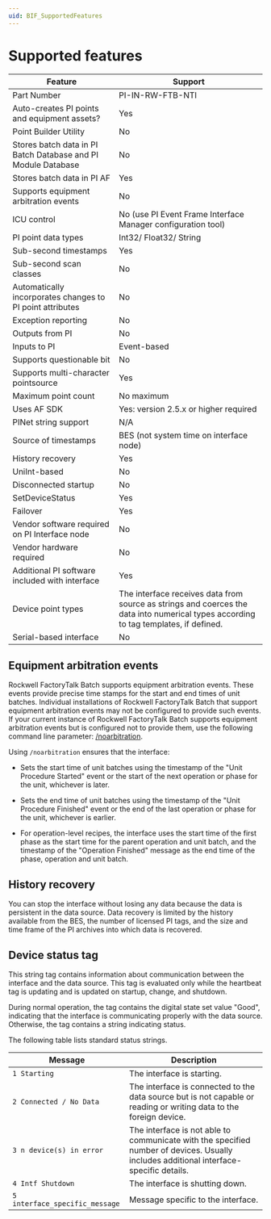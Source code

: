 ```yaml
---
uid: BIF_SupportedFeatures
---
```


# Supported features

<!-- Default Framework topic -->


| Feature | Support |
| ------- | ------- |
| Part Number | PI-IN-RW-FTB-NTI |
| Auto-creates PI points and equipment assets? | Yes |
| Point Builder Utility | No |
| Stores batch data in PI Batch Database and PI Module Database | No |
| Stores batch data in PI AF | Yes |
| Supports equipment arbitration events | No |
| ICU control | No (use PI Event Frame Interface Manager configuration tool) |
| PI point data types | Int32/ Float32/ String |
| Sub-second timestamps | Yes |
| Sub-second scan classes | No |
| Automatically incorporates changes to PI point attributes | No |
| Exception reporting | No |
| Outputs from PI | No |
| Inputs to PI | Event-based |
| Supports questionable bit | No |
| Supports multi-character pointsource | Yes |
| Maximum point count | No maximum |
| Uses AF SDK | Yes: version 2.5.x or higher required |
| PINet string support | N/A |
| Source of timestamps | BES (not system time on interface node) |
| History recovery | Yes |
| UniInt-based | No |
| Disconnected startup | No |
| SetDeviceStatus | Yes |
| Failover | Yes |
| Vendor software required on PI Interface node | No |
| Vendor hardware required | No |
| Additional PI software included with interface | Yes  |
| Device point types | The interface receives data from source as strings and coerces the data into numerical types according to tag templates, if defined.|
| Serial-based interface | No |

## Equipment arbitration events

Rockwell FactoryTalk Batch supports equipment arbitration events. These events provide precise time stamps for the start and end times of unit batches. Individual installations of Rockwell FactoryTalk Batch that support equipment arbitration events may not be configured to provide such events. If your current instance of Rockwell FactoryTalk Batch supports equipment arbitration events but is configured not to provide them, use the following command line parameter: [/noarbitration](xref:BIF_CommandLineParameterReference#noarbitration). 

Using `/noarbitration` ensures that the interface:

* Sets the start time of unit batches using the timestamp of the "Unit Procedure Started" event or the start of the next operation or phase for the unit, whichever is later.

* Sets the end time of unit batches using the timestamp of the "Unit Procedure Finished" event or the end of the last operation or phase for the unit, whichever is earlier.

* For operation-level recipes, the interface uses the start time of the first phase as the start time for the parent operation and unit batch, and the timestamp of the "Operation Finished" message as the end time of the phase, operation and unit batch.

## History recovery

You can stop the interface without losing any data because the data is persistent in the data source. Data recovery is limited by the history available from the BES, the number of licensed PI tags, and the size and time frame of the PI archives into which data is recovered.

## Device status tag

This string tag contains information about communication between the interface and the data source. This tag is evaluated only while the heartbeat tag is updating and is updated on startup, change, and shutdown.

During normal operation, the tag contains the digital state set value "Good", indicating that the interface is communicating properly with the data source. Otherwise, the tag contains a string indicating status.

The following table lists standard status strings.

| Message | Description |
|--|--|
| `1 Starting` | The interface is starting. |
| `2 Connected / No Data` | The interface is connected to the data source but is not capable or reading or writing data to the foreign device. |
| `3 n device(s) in error` | The interface is not able to communicate with the specified number of devices. Usually includes additional interface-specific details. |
| `4 Intf Shutdown` | The interface is shutting down. |
| `5 interface_specific_message` | Message specific to the interface. |
